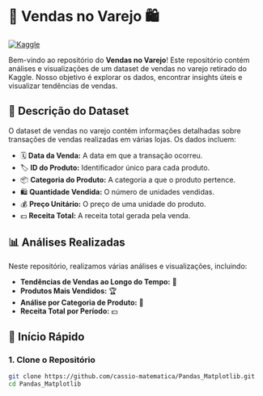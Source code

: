 # 🛒 Vendas no Varejo 🛍️

[![Kaggle](https://img.shields.io/badge/Dataset-Kaggle-blue.svg)](https://www.kaggle.com/datasets)

Bem-vindo ao repositório do **Vendas no Varejo**! Este repositório contém análises e visualizações de um dataset de vendas no varejo retirado do Kaggle. Nosso objetivo é explorar os dados, encontrar insights úteis e visualizar tendências de vendas.

## 📄 Descrição do Dataset

O dataset de vendas no varejo contém informações detalhadas sobre transações de vendas realizadas em várias lojas. Os dados incluem:

- 🗓️ **Data da Venda:** A data em que a transação ocorreu.
- 🏷️ **ID do Produto:** Identificador único para cada produto.
- 📦 **Categoria do Produto:** A categoria a que o produto pertence.
- 🛍️ **Quantidade Vendida:** O número de unidades vendidas.
- 💰 **Preço Unitário:** O preço de uma unidade do produto.
- 💵 **Receita Total:** A receita total gerada pela venda.

## 📊 Análises Realizadas

Neste repositório, realizamos várias análises e visualizações, incluindo:

- **Tendências de Vendas ao Longo do Tempo:** 📅
- **Produtos Mais Vendidos:** 🏆
- **Análise por Categoria de Produto:** 📂
- **Receita Total por Período:** 💵

## 🚀 Início Rápido

### 1. Clone o Repositório

```sh
git clone https://github.com/cassio-matematica/Pandas_Matplotlib.git
cd Pandas_Matplotlib

